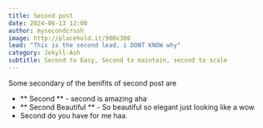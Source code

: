 ```yaml
---
title: Second post
date: 2024-06-13 12:00
author: mysecondcrush
image: http://placehold.it/900x300
lead: "This is the second lead, i DONT KNOW why"
category: Jekyll-Ash
subtitle: Second to Easy, Second to maintain, second to scale
---
```


Some secondary of the benifits of second post are

- ** Second ** - second is amazing aha
- ** Second Beautiful ** - So beautiful so elegant just looking like a wow
- Second do you have for me haa.

